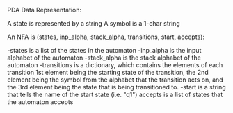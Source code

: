 PDA Data Representation: 

A state is represented by a string
A symbol is a 1-char string

An NFA is (states, inp_alpha, stack_alpha, transitions, start, accepts):

-states is a list of the states in the automaton
-inp_alpha is the input alphabet of the automaton
-stack_alpha is the stack alphabet of the automaton
-transitions is a dictionary, which contains the elements of each transition
1st element being the starting state of the transition, the 2nd element being the symbol from the alphabet that the transition acts on, and the 3rd element being the state that is being transitioned to.
-start is a string that tells the name of the start state (i.e. "q1")
accepts is a list of states that the automaton accepts
